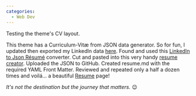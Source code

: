 ```yaml
---
categories:
  - Web Dev
---
```

Testing the theme's CV layout.

This theme has a Curriculum-Vitæ from JSON data generator. 
So for fun, I updated then exported my LinkedIn data [here](https://www.linkedin.com/psettings/member-data). Found and used this [LinkedIn to Json Résumé](https://jmperezperez.com/linkedin-to-json-resume) converter. Cut and pasted into this very handy [resume creator](http://registry.jsonresume.org). Uploaded the JSON to GitHub. Created resume.md with the required YAML Front Matter. Reviewed and repeated only a half a dozen times and voilá... a beautiful [Resume](/resume.html) page!

*It's not the destination but the journey that matters.* :wink:
